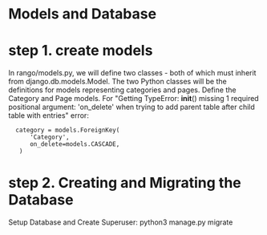 # Models and Database    

# step 1. create models    
In rango/models.py, we will define two classes - both of which must inherit from django.db.models.Model. The two Python classes will be the definitions for models representing categories and pages. Define the Category and Page models.
For "Getting TypeError: __init__() missing 1 required positional argument: 'on_delete' when trying to add parent table after child table with entries" error:  
  
      category = models.ForeignKey(    
	      'Category',    
	      on_delete=models.CASCADE,
       )

# step 2. Creating and Migrating the Database   
Setup Database and Create Superuser: python3 manage.py migrate
